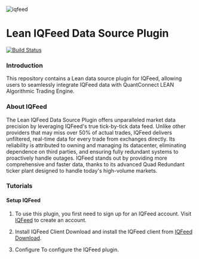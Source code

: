 ![iqfeed](https://github.com/QuantConnect/Lean.DataSource.IQFeed/assets/79997186/a06b71ed-bf73-4adc-aa94-d4f7f065347a)

# Lean IQFeed Data Source Plugin

[![Build Status](https://github.com/QuantConnect/LeanDataSdk/workflows/Build%20%26%20Test/badge.svg)](https://github.com/QuantConnect/LeanDataSdk/actions?query=workflow%3A%22Build%20%26%20Test%22)

### Introduction
This repository contains a Lean data source plugin for IQFeed, allowing users to seamlessly integrate IQFeed data with  QuantConnect LEAN Algorithmic Trading Engine.

### About IQFeed
The Lean IQFeed Data Source Plugin offers unparalleled market data precision by leveraging IQFeed's true tick-by-tick data feed. Unlike other providers that may miss over 50% of actual trades, IQFeed delivers unfiltered, real-time data for every trade from exchanges directly. Its reliability is attributed to owning and managing its datacenter, eliminating dependence on third parties, and ensuring fully redundant systems to proactively handle outages. IQFeed stands out by providing more comprehensive and faster data, thanks to its advanced Quad Redundant ticker plant designed to handle today's high-volume markets.

### Tutorials

#### Setup IQFeed
1. To use this plugin, you first need to sign up for an IQFeed account. 
Visit [IQFeed](https://www.iqfeed.net/Trent/index.cfm?web=iqfeed&displayaction=start) to create an account.

2. Install IQFeed Client
Download and install the IQFeed client from [IQFeed Download](http://www.iqfeed.net/index.cfm?displayaction=support&section=download).

3. Configure
To configure the IQFeed plugin.
